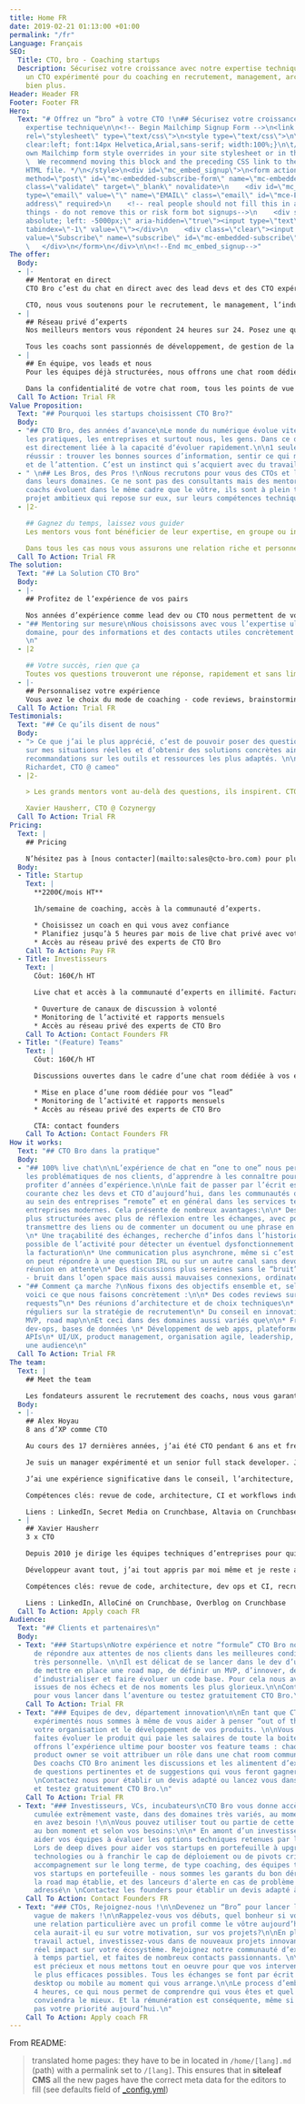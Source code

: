 ```yaml
---
title: Home FR
date: 2019-02-21 01:13:00 +01:00
permalink: "/fr"
Language: Français
SEO:
  Title: CTO, bro - Coaching startups
  Description: Sécurisez votre croissance avec notre expertise technique. Offrez vous
    un CTO expérimenté pour du coaching en recrutement, management, architecture et
    bien plus.
Header: Header FR
Footer: Footer FR
Hero:
  Text: "# Offrez un “bro” à votre CTO !\n## Sécurisez votre croissance avec notre
    expertise technique\n\n<!-- Begin Mailchimp Signup Form -->\n<link href=\"//cdn-images.mailchimp.com/embedcode/horizontal-slim-10_7.css\"
    rel=\"stylesheet\" type=\"text/css\">\n<style type=\"text/css\">\n\t#mc_embed_signup{background:#fff;
    clear:left; font:14px Helvetica,Arial,sans-serif; width:100%;}\n\t/* Add your
    own Mailchimp form style overrides in your site stylesheet or in this style block.\n\t
    \  We recommend moving this block and the preceding CSS link to the HEAD of your
    HTML file. */\n</style>\n<div id=\"mc_embed_signup\">\n<form action=\"https://cto-bro.us7.list-manage.com/subscribe/post?u=3ec1ea212adc44025d91ed004&amp;id=e58b03ab6c\"
    method=\"post\" id=\"mc-embedded-subscribe-form\" name=\"mc-embedded-subscribe-form\"
    class=\"validate\" target=\"_blank\" novalidate>\n    <div id=\"mc_embed_signup_scroll\">\n\t\n\t<input
    type=\"email\" value=\"\" name=\"EMAIL\" class=\"email\" id=\"mce-EMAIL\" placeholder=\"email
    address\" required>\n    <!-- real people should not fill this in and expect good
    things - do not remove this or risk form bot signups-->\n    <div style=\"position:
    absolute; left: -5000px;\" aria-hidden=\"true\"><input type=\"text\" name=\"b_3ec1ea212adc44025d91ed004_e58b03ab6c\"
    tabindex=\"-1\" value=\"\"></div>\n    <div class=\"clear\"><input type=\"submit\"
    value=\"Subscribe\" name=\"subscribe\" id=\"mc-embedded-subscribe\" class=\"button\"></div>\n
    \   </div>\n</form>\n</div>\n\n<!--End mc_embed_signup-->"
The offer:
  Body:
  - |-
    ## Mentorat en direct
    CTO Bro c’est du chat en direct avec des lead devs et des CTO expérimentés. Choisissez votre coach et faites le point deux fois par semaine.

    CTO, nous vous soutenons pour le recrutement, le management, l’industrialisation de code et bien plus. Définissons ensemble vos objectifs et bénéficiez d’un mentorat en direct dans votre chat room privée.
  - |
    ## Réseau privé d’experts
    Nos meilleurs mentors vous répondent 24 heures sur 24. Posez une question et obtenez la réponse en quelques minutes, au maximum à un jour ouvré maximum.

    Tous les coachs sont passionnés de développement, de gestion de la croissance, de leadership… Quand, dans le chat, une question pop, alors la discussion est ouverte et les opinions tranchées se confrontent au service de votre produit.
  - |
    ## En équipe, vos leads et nous
    Pour les équipes déjà structurées, nous offrons une chat room dédiée qui permet à vos “lead dev” et architectes de discuter librement avec notre réseau d’experts.

    Dans la confidentialité de votre chat room, tous les points de vue se confrontent ouvertement, et nos experts sont là pour apporter leur expérience et alimenter les débats d’éléments concrets qui assureront à vos équipes une évolution rapide.
  Call To Action: Trial FR
Value Proposition:
  Text: "## Pourquoi les startups choisissent CTO Bro?"
  Body:
  - "## CTO Bro, des années d’avance\nLe monde du numérique évolue vite - la technologie,
    les pratiques, les entreprises et surtout nous, les gens. Dans ce domaine la réussite
    est directement liée à la capacité d‘évoluer rapidement.\n\n1 seule solution pour
    réussir : trouver les bonnes sources d’information, sentir ce qui mérite du temps
    et de l’attention. C’est un instinct qui s’acquiert avec du travail et de l’expérience. "
  - " \n## Les Bros, des Pros !\nNous recrutons pour vous des CTOs et lead devs référents
    dans leurs domaines. Ce ne sont pas des consultants mais des mentors. \n\nNos
    coachs évoluent dans le même cadre que le vôtre, ils sont à plein temps sur un
    projet ambitieux qui repose sur eux, sur leurs compétences techniques et humaines."
  - |2-

    ## Gagnez du temps, laissez vous guider
    Les mentors vous font bénéficier de leur expertise, en groupe ou individuellement, ponctuellement ou quotidiennement. Peu importe la méthode, nous voulons votre réussite.

    Dans tous les cas nous vous assurons une relation riche et personnelle.
  Call To Action: Trial FR
The solution:
  Text: "## La Solution CTO Bro"
  Body:
  - |-
    ## Profitez de l’expérience de vos pairs

    Nos années d’expérience comme lead dev ou CTO nous permettent de vous faire profiter d’un point de vue extérieur intéressant, de contacts et d’idées qui font sens.
  - "## Mentoring sur mesure\nNous choisissons avec vous l’expertise ultime dans votre
    domaine, pour des informations et des contacts utiles concrètement et immédiatement.
    \n"
  - |2

    ## Votre succès, rien que ça
    Toutes vos questions trouveront une réponse, rapidement et sans limite du nombre de question ou de complexité. Les “bro” sont là pour être challengés !
  - |-
    ## Personnalisez votre expérience
    Vous avez le choix du mode de coaching - code reviews, brainstorming, pear programming, daily meeting, group chat entre plusieurs experts et vos collaborateurs.
  Call To Action: Trial FR
Testimonials:
  Text: "## Ce qu’ils disent de nous"
  Body:
  - "> Ce que j’ai le plus apprécié, c’est de pouvoir poser des questions très spécifiques
    sur mes situations réelles et d’obtenir des solutions concrètes ainsi que des
    recommandations sur les outils et ressources les plus adaptés. \n\nJean-Baptiste
    Richardet, CTO @ cameo"
  - |2-

    > Les grands mentors vont au-delà des questions, ils inspirent. CTO Bro est une solution qui apporte autant aux mentors qu’aux mentorés dans la mise en relation et le développement des compétences.

    Xavier Hausherr, CTO @ Cozynergy
  Call To Action: Trial FR
Pricing:
  Text: |
    ## Pricing

    N’hésitez pas à [nous contacter](mailto:sales@cto-bro.com) pour plus d’informations.
  Body:
  - Title: Startup
    Text: |
      **2200€/mois HT**

      1h/semaine de coaching, accès à la communauté d’experts.

      * Choisissez un coach en qui vous avez confiance
      * Planifiez jusqu’à 5 heures par mois de live chat privé avec votre “bro”
      * Accès au réseau privé des experts de CTO Bro
    Call To Action: Pay FR
  - Title: Investisseurs
    Text: |
      Côut: 160€/h HT

      Live chat et accès à la communauté d’experts en illimité. Facturation à l’utilisation.

      * Ouverture de canaux de discussion à volonté
      * Monitoring de l’activité et rapports mensuels
      * Accès au réseau privé des experts de CTO Bro
    Call To Action: Contact Founders FR
  - Title: "(Feature) Teams"
    Text: |
      Côut: 160€/h HT

      Discussions ouvertes dans le cadre d’une chat room dédiée à vos équipes. Facturation à l’utilisation.

      * Mise en place d’une room dédiée pour vos “lead”
      * Monitoring de l’activité et rapports mensuels
      * Accès au réseau privé des experts de CTO Bro

      CTA: contact founders
    Call To Action: Contact Founders FR
How it works:
  Text: "## CTO Bro dans la pratique"
  Body:
  - "## 100% live chat\n\nL’expérience de chat en “one to one” nous permet d’adresser
    les problématiques de nos clients, d’apprendre à les connaître pour leur faire
    profiter d’années d’expérience.\n\nLe fait de passer par l’écrit est une pratique
    courante chez les devs et CTO d’aujourd’hui, dans les communautés open source,
    au sein des entreprises “remote” et en général dans les services techniques des
    entreprises modernes. Cela présente de nombreux avantages:\n\n* Des discussions
    plus structurées avec plus de réflexion entre les échanges, avec possibilité de
    transmettre des liens ou de commenter un document ou une phrase en particulier
    \n* Une traçabilité des échanges, recherche d’infos dans l’historique, monitoring
    possible de l’activité pour détecter un éventuel dysfonctionnement et suivi de
    la facturation\n* Une communication plus asynchrone, même si c’est un live chat,
    on peut répondre à une question IRL ou sur un autre canal sans devoir mettre la
    réunion en attente\n* Des discussions plus sereines sans le “bruit” lié à l’environnement
    - bruit dans l’open space mais aussi mauvaises connexions, ordinateur qui rame…\n"
  - "## Comment ça marche ?\nNous fixons des objectifs ensemble et, selon les besoins,
    voici ce que nous faisons concrètement :\n\n* Des codes reviews sur des “pull
    requests”\n* Des réunions d’architecture et de choix techniques\n* Des points
    réguliers sur la stratégie de recrutement\n* Du conseil en innovation, prototypage,
    MVP, road map\n\nEt ceci dans des domaines aussi variés que\n\n* Front-end, back-end,
    dev-ops, bases de données \n* Développement de web apps, plateformes B2B et B2C,
    APIs\n* UI/UX, product management, organisation agile, leadership, présenter devant
    une audience\n"
  Call To Action: Trial FR
The team:
  Text: |
    ## Meet the team

    Les fondateurs assurent le recrutement des coachs, nous vous garantissons une expérience humaine qui sera décisive dans votre réussite.
  Body:
  - |-
    ## Alex Hoyau
    8 ans d’XP comme CTO

    Au cours des 17 dernières années, j’ai été CTO pendant 6 ans et freelance/entrepreneur pendant 8 ans.

    Je suis un manager expérimenté et un senior full stack developer. J’ai développé mon leadership dans des environnements de startup ainsi que dans des communautés open source. Sur un plan plus personnel, je suis bénévole dans l’association Silex Labs que j’ai fondée en 2010, pour apporter de la diversité aux entreprises tech.

    J’ai une expérience significative dans le conseil, l’architecture, la planification et le développement de projets critiques pour des entreprises et des startups.

    Compétences clés: revue de code, architecture, CI et workflows industriels, recrutement, leadership

    Liens : LinkedIn, Secret Media on Crunchbase, Altavia on Crunchbase
  - |
    ## Xavier Hausherr
    3 x CTO

    Depuis 2010 je dirige les équipes techniques d’entreprises pour qui la croissance rapide est vitale. Dans mes 3 dernières expériences j’ai dirigé plus de 50 développeu.se.r.s, embauché des dizaines de personnes. Ensemble, nous avons fait évoluer des plateformes délivrant du contenu à plusieurs centaines de millions d’internautes chaque mois.

    Développeur avant tout, j’ai tout appris par moi même et je reste au fait de la technologie. J’aime faire des code reviews autant que des entretiens d’embauche, mettre en place la CI autant que la stratégie de recrutement ou planifier une road map. Et par dessus tout j’aime partager et progresser avec mes collègues.

    Compétences clés: revue de code, architecture, dev ops et CI, recrutement, RH, management.

    Liens : LinkedIn, AlloCiné on Crunchbase, Overblog on Crunchbase
  Call To Action: Apply coach FR
Audience:
  Text: "## Clients et partenaires\n"
  Body:
  - Text: "### Startups\nNotre expérience et notre “formule” CTO Bro nous permettent
      de répondre aux attentes de nos clients dans les meilleures conditions de manière
      très personnelle. \n\nIl est délicat de se lancer dans le dev d’un nouveau produit,
      de mettre en place une road map, de définir un MVP, d’innover, de recruter,
      d’industrialiser et faire évoluer un code base. Pour cela nous avons des techniques
      issues de nos échecs et de nos moments les plus glorieux.\n\nContactez nous
      pour vous lancer dans l’aventure ou testez gratuitement CTO Bro.\n"
    Call To Action: Trial FR
  - Text: "### Equipes de dev, département innovation\n\nEn tant que CTOs et lead
      expérimentés nous sommes à même de vous aider à penser “out of the box”, à fluidifier
      votre organisation et le développement de vos produits. \n\nVous maintenez et
      faites évoluer le produit qui paie les salaires de toute la boite? Nous vous
      offrons l’expérience ultime pour booster vos feature teams : chaque lead ou
      product owner se voit attribuer un rôle dans une chat room commune à vos équipes.
      Des coachs CTO Bro animent les discussions et les alimentent d’exemples concrets,
      de questions pertinentes et de suggestions qui vous feront gagner beaucoup d’énergie.\n
      \nContactez nous pour établir un devis adapté ou lancez vous dans l’aventure
      et testez gratuitement CTO Bro.\n"
    Call To Action: Trial FR
  - Text: "### Investisseurs, VCs, incubateurs\nCTO Bro vous donne accès à une expérience
      cumulée extrêmement vaste, dans des domaines très variés, au moment où vous
      en avez besoin !\n\nVous pouvez utiliser tout ou partie de cette expertise,
      au bon moment et selon vos besoins:\n\n* En amont d’un investissement, pour
      aider vos équipes à évaluer les options techniques retenues par les cibles potentielles\n*
      Lors de deep dives pour aider vos startups en portefeuille à upgrader leurs
      technologies ou à franchir le cap de déploiement ou de pivots critiques\n* En
      accompagnement sur le long terme, de type coaching, des équipes techniques de
      vos startups en portefeuille - nous sommes les garants du bon déroulement de
      la road map établie, et des lanceurs d'alerte en cas de problème technique non
      adressé\n \nContactez les founders pour établir un devis adapté à vos besoins.\n"
    Call To Action: Contact Founders FR
  - Text: "### CTOs, Rejoignez-nous !\n\nDevenez un “Bro” pour lancer la prochaine
      vague de makers !\n\nRappelez-vous vos débuts, quel bonheur si vous aviez eu
      une relation particulière avec un profil comme le vôtre aujourd’hui. Quel impact
      cela aurait-il eu sur votre motivation, sur vos projets?\n\nEn plus de votre
      travail actuel, investissez-vous dans de nouveaux projets innovants. Ayez un
      réel impact sur votre écosystème. Rejoignez notre communauté d’experts reconnus
      à temps partiel, et faites de nombreux contacts passionnants. \n\nVotre temps
      est précieux et nous mettons tout en oeuvre pour que vos interventions soient
      le plus efficaces possibles. Tous les échanges se font par écrit depuis votre
      desktop ou mobile au moment qui vous arrange.\n\nLe process d’embauche prend
      4 heures, ce qui nous permet de comprendre qui vous êtes et quel projet vous
      conviendra le mieux. Et la rémunération est conséquente, même si ce n’est probablement
      pas votre priorité aujourd’hui.\n"
    Call To Action: Apply coach FR
---
```


From README:

> translated home pages: they have to be in located in `/home/[lang].md` (path) with a permalink set to `/[lang]`. This ensures that in **siteleaf CMS** all the new pages have the correct meta data for the editors to fill (see defaults field of [_config.yml](./_config.yml))